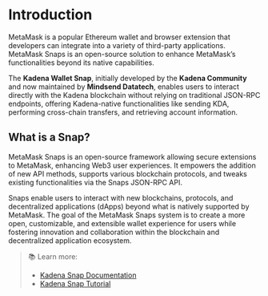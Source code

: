 # Introduction

MetaMask is a popular Ethereum wallet and browser extension that developers can integrate into a variety of third-party applications. MetaMask Snaps is an open-source solution to enhance MetaMask’s functionalities beyond its native capabilities.

The **Kadena Wallet Snap**, initially developed by the **Kadena Community** and now maintained by **Mindsend Datatech**, enables users to interact directly with the Kadena blockchain without relying on traditional JSON-RPC endpoints, offering Kadena-native functionalities like sending KDA, performing cross-chain transfers, and retrieving account information.

## What is a Snap?

MetaMask Snaps is an open-source framework allowing secure extensions to MetaMask, enhancing Web3 user experiences. It empowers the addition of new API methods, supports various blockchain protocols, and tweaks existing functionalities via the Snaps JSON-RPC API.

Snaps enable users to interact with new blockchains, protocols, and decentralized applications (dApps) beyond what is natively supported by MetaMask. The goal of the MetaMask Snaps system is to create a more open, customizable, and extensible wallet experience for users while fostering innovation and collaboration within the blockchain and decentralized application ecosystem.

> 📚 Learn more:
> - [Kadena Snap Documentation](https://github.com/kadena-community/kadena-snap)
> - [Kadena Snap Tutorial](https://docs.kadena.io)
